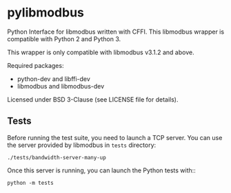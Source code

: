 # pylibmodbus

Python Interface for libmodbus written with CFFI.
This libmodbus wrapper is compatible with Python 2 and Python 3.

This wrapper is only compatible with libmodbus v3.1.2 and above.

Required packages:

- python-dev and libffi-dev
- libmodbus and libmodbus-dev

Licensed under BSD 3-Clause (see LICENSE file for details).

## Tests

Before running the test suite, you need to launch a TCP server.
You can use the server provided by libmodbus in `tests` directory:

```shell
./tests/bandwidth-server-many-up
````

Once this server is running, you can launch the Python tests with::

```shell
python -m tests
```
